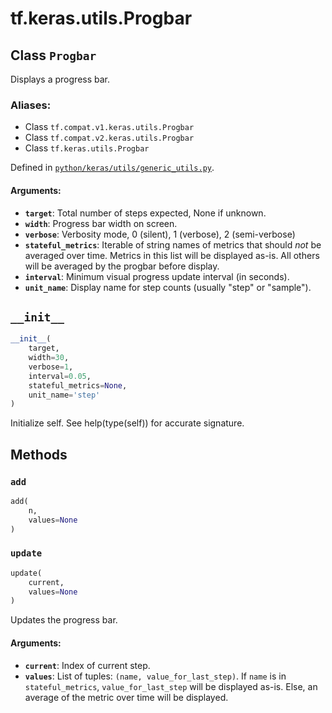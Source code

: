 <div itemscope itemtype="http://developers.google.com/ReferenceObject">
<meta itemprop="name" content="tf.keras.utils.Progbar" />
<meta itemprop="path" content="Stable" />
<meta itemprop="property" content="__init__"/>
<meta itemprop="property" content="add"/>
<meta itemprop="property" content="update"/>
</div>

# tf.keras.utils.Progbar

## Class `Progbar`

Displays a progress bar.



### Aliases:

* Class `tf.compat.v1.keras.utils.Progbar`
* Class `tf.compat.v2.keras.utils.Progbar`
* Class `tf.keras.utils.Progbar`



Defined in [`python/keras/utils/generic_utils.py`](/code/stable/tensorflow/python/keras/utils/generic_utils.py).

<!-- Placeholder for "Used in" -->


#### Arguments:


* <b>`target`</b>: Total number of steps expected, None if unknown.
* <b>`width`</b>: Progress bar width on screen.
* <b>`verbose`</b>: Verbosity mode, 0 (silent), 1 (verbose), 2 (semi-verbose)
* <b>`stateful_metrics`</b>: Iterable of string names of metrics that
    should *not* be averaged over time. Metrics in this list
    will be displayed as-is. All others will be averaged
    by the progbar before display.
* <b>`interval`</b>: Minimum visual progress update interval (in seconds).
* <b>`unit_name`</b>: Display name for step counts (usually "step" or "sample").

<h2 id="__init__"><code>__init__</code></h2>

``` python
__init__(
    target,
    width=30,
    verbose=1,
    interval=0.05,
    stateful_metrics=None,
    unit_name='step'
)
```

Initialize self.  See help(type(self)) for accurate signature.




## Methods

<h3 id="add"><code>add</code></h3>

``` python
add(
    n,
    values=None
)
```




<h3 id="update"><code>update</code></h3>

``` python
update(
    current,
    values=None
)
```

Updates the progress bar.


#### Arguments:


* <b>`current`</b>: Index of current step.
* <b>`values`</b>: List of tuples:
    `(name, value_for_last_step)`.
    If `name` is in `stateful_metrics`,
    `value_for_last_step` will be displayed as-is.
    Else, an average of the metric over time will be displayed.



